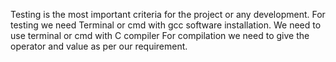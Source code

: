 Testing is the most important criteria for the project or any development. 
For testing we need Terminal or cmd with gcc software installation.
We need to use terminal or cmd with C compiler
For compilation we need to give the operator and value as per our requirement.
